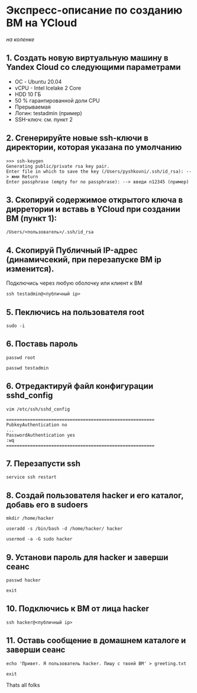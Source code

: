 # Экспресс-описание по созданию ВМ на YCloud
_на коленке_

## 1. Создать новую виртуальную машину в Yandex Cloud со следующими параметрами
  * ОС - Ubuntu 20.04 
  * vCPU - Intel Icelake 2 Core
  * HDD 10 ГБ
  * 50 % гарантированной доли CPU
  * Прерываемая
  * Логин: testadmin (пример)
  * SSH-ключ: см. пункт 2

## 2. Сгенерируйте новые ssh-ключи в директории, которая указана по умолчанию

    >>> ssh-keygen
    Generating public/private rsa key pair.
    Enter file in which to save the key (/Users/pyshkovni/.ssh/id_rsa): --> жми Return
    Enter passphrase (empty for no passphrase): --> введи n12345 (пример)

## 3. Скопируй содержимое открытого ключа в дирретории и вставь в YCloud при создании ВМ (пункт 1):
    
    /Users/<пользователь>/.ssh/id_rsa

## 4. Скопируй Публичный IP-адрес (динамичсекий, при перезапуске ВМ ip изменится). <br> 
Подключись через любую оболочку или клиент к ВМ

    ssh testadmin@<публичный ip>
    
## 5. Пеключись на пользователя root

    sudo -i 
    
## 6. Поставь пароль

    passwd root
    
    passwd testadmin
    
## 6. Отредактируй файл конфигурации sshd_config

    vim /etc/ssh/sshd_config
    
    ========================================================
    PubkeyAuthentication no
    ...
    PasswordAuthentication yes 
    :wq
    ========================================================
    
## 7. Перезапусти ssh

    service ssh restart
    
## 8. Создай пользователя hacker и его каталог, добавь его в sudoers

    mkdir /home/hacker
    
    useradd -s /bin/bash -d /home/hacker/ hacker
    
    usermod -a -G sudo hacker
    
## 9. Установи пароль для hacker и заверши сеанс
    passwd hacker
    
    exit

## 10. Подключись к ВМ от лица hacker

    ssh hacker@<публичный ip>
    
## 11. Оставь сообщение в домашнем каталоге и заверши сеанс
    echo 'Привет. Я пользователь hacker. Пишу с твоей ВМ' > greeting.txt 
    
    exit
    
Thats all folks
